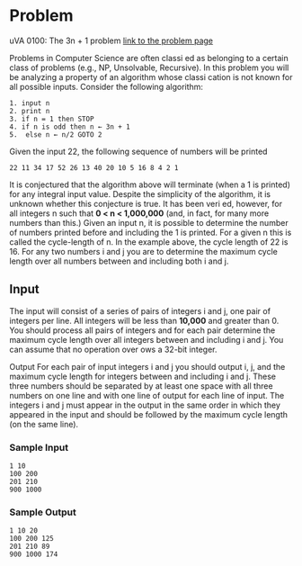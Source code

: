 # Problem
uVA 0100: The 3n + 1 problem
[link to the problem page](https://uva.onlinejudge.org/index.php?option=com_onlinejudge&Itemid=8&page=show_problem&problem=36)

Problems in Computer Science are often classi ed as belonging to a certain class of problems (e.g., NP, Unsolvable, Recursive). In this problem you will be analyzing a property of an algorithm whose classi cation is not known for all possible inputs.
Consider the following algorithm:
```
1. input n
2. print n
3. if n = 1 then STOP
4. if n is odd then n ← 3n + 1
5.  else n ← n/2 GOTO 2
```
Given the input 22, the following sequence of numbers will be printed
```
22 11 34 17 52 26 13 40 20 10 5 16 8 4 2 1
```

It is conjectured that the algorithm above will terminate (when a 1 is printed) for any integral input value. Despite the simplicity of the algorithm, it is unknown whether this conjecture is true. It has been veri ed, however, for all integers n such that **0 < n < 1,000,000** (and, in fact, for many more numbers than this.)
Given an input n, it is possible to determine the number of numbers printed before and including the 1 is printed. For a given n this is called the cycle-length of n. In the example above, the cycle length of 22 is 16.
For any two numbers i and j you are to determine the maximum cycle length over all numbers between and including both i and j.

## Input
The input will consist of a series of pairs of integers i and j, one pair of integers per line. All integers will be less than **10,000** and greater than 0.
You should process all pairs of integers and for each pair determine the maximum cycle length over all integers between and including i and j.
You can assume that no operation over ows a 32-bit integer.

Output
For each pair of input integers i and j you should output i, j, and the maximum cycle length for integers between and including i and j. These three numbers should be separated by at least one space with all three numbers on one line and with one line of output for each line of input. The integers i and j must appear in the output in the same order in which they appeared in the input and should be followed by the maximum cycle length (on the same line).

### Sample Input
```
1 10
100 200
201 210
900 1000
```

### Sample Output
```
1 10 20
100 200 125
201 210 89
900 1000 174
```